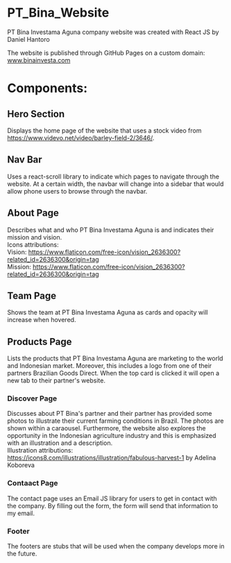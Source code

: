 # PT_Bina_Website
PT Bina Investama Aguna company website was created with React JS by Daniel Hantoro

The website is published through GitHub Pages on a custom domain: www.binainvesta.com

# Components:
## Hero Section
Displays the home page of the website that uses a stock video from https://www.videvo.net/video/barley-field-2/3646/.
## Nav Bar
Uses a react-scroll library to indicate which pages to navigate through the website. At a certain width, the navbar will change into a sidebar that would allow
phone users to browse through the navbar. 
## About Page
Describes what and who PT Bina Investama Aguna is and indicates their mission and vision. <br />
Icons attributions:<br />
Vision: https://www.flaticon.com/free-icon/vision_2636300?related_id=2636300&origin=tag <br />
Mission: https://www.flaticon.com/free-icon/vision_2636300?related_id=2636300&origin=tag
## Team Page
Shows the team at PT Bina Investama Aguna as cards and opacity will increase when hovered.
## Products Page
Lists the products that PT Bina Investama Aguna are marketing to the world and Indonesian market. Moreover, this includes a logo from one of their partners Brazilian Goods 
Direct. When the top card is clicked it will open a new tab to their partner's website.
### Discover Page
Discusses about PT Bina's partner and their partner has provided some photos to illustrate their current farming conditions in Brazil. The photos are 
shown within a caraousel. Furthermore, the website also explores the opportunity in the Indonesian agriculture industry and this is emphasized with
an illustration and a description. <br />
Illustration attributions:<br />
https://icons8.com/illustrations/illustration/fabulous-harvest-1 by Adelina Koboreva
### Contaact Page
The contact page uses an Email JS library for users to get in contact with the company. By filling out the form, the form will send that information
to my email.
### Footer 
The footers are stubs that will be used when the company develops more in the future. 
